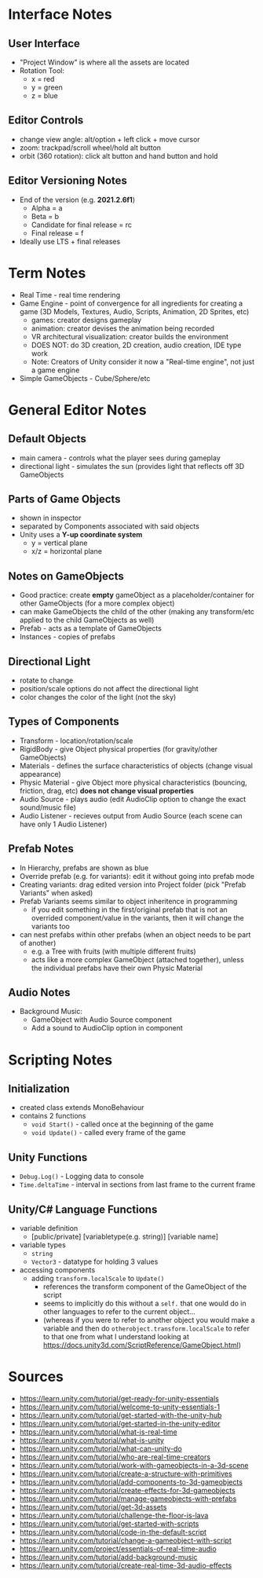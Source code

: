 # Interface Notes
## User Interface
- "Project Window" is where all the assets are located
- Rotation Tool: 
  - x = red
  - y = green
  - z = blue
## Editor Controls
- change view angle: alt/option + left click + move cursor
- zoom: trackpad/scroll wheel/hold alt button
- orbit (360 rotation): click alt button and hand button and hold
## Editor Versioning Notes
- End of the version (e.g. **2021.2.6f1**)
  - Alpha = a
  - Beta = b
  - Candidate for final release = rc
  - Final release = f
- Ideally use LTS + final releases

# Term Notes
- Real Time - real time rendering
- Game Engine - point of convergence for all ingredients for creating a game (3D Models, Textures, Audio, Scripts, Animation, 2D Sprites, etc)
  - games: creator designs gameplay
  - animation: creator devises the animation being recorded
  - VR architectural visualization: creator builds the environment
  - DOES NOT: do 3D creation, 2D creation, audio creation, IDE type work
  - Note: Creators of Unity consider it now a "Real-time engine", not just a game engine
- Simple GameObjects - Cube/Sphere/etc

# General Editor Notes
## Default Objects
- main camera - controls what the player sees during gameplay
- directional light - simulates the sun (provides light that reflects off 3D GameObjects
## Parts of Game Objects
- shown in inspector
- separated by Components associated with said objects
- Unity uses a **Y-up coordinate system**
  - y = vertical plane
  - x/z = horizontal plane
## Notes on GameObjects
- Good practice: create **empty** gameObject as a placeholder/container for other GameObjects (for a more complex object) 
- can make GameObjects the child of the other (making any transform/etc applied to the child GameObjects as well)
- Prefab - acts as a template of GameObjects
- Instances - copies of prefabs
## Directional Light 
- rotate to change
- position/scale options do not affect the directional light
- color changes the color of the light (not the sky)
## Types of Components
- Transform - location/rotation/scale
- RigidBody - give Object physical properties (for gravity/other GameObjects) 
- Materials - defines the surface characteristics of objects (change visual appearance)
- Physic Material - give Object more physical characteristics (bouncing, friction, drag, etc) **does not change visual properties**
- Audio Source - plays audio (edit AudioClip option to change the exact sound/music file)
- Audio Listener - recieves output from Audio Source (each scene can have only 1 Audio Listener)
## Prefab Notes
- In Hierarchy, prefabs are shown as blue
- Override prefab (e.g. for variants): edit it without going into prefab mode
- Creating variants: drag edited version into Project folder (pick "Prefab Variants" when asked)
- Prefab Variants seems similar to object inheritence in programming
  - if you edit something in the first/original prefab that is not an overrided component/value in the variants, then it will change the variants too
- can nest prefabs within other prefabs (when an object needs to be part of another)
  - e.g. a Tree with fruits (with multiple different fruits)
  - acts like a more complex GameObject (attached together), unless the individual prefabs have their own Physic Material
## Audio Notes
- Background Music:  
  - GameObject with Audio Source component
  - Add a sound to AudioClip option in component

# Scripting Notes
## Initialization
- created class extends MonoBehaviour
- contains 2 functions
  - `void Start()` - called once at the beginning of the game 
  - `void Update()` - called every frame of the game
## Unity Functions
- `Debug.Log()` - Logging data to console
- `Time.deltaTime` - interval in sections from last frame to the current frame
## Unity/C# Language Functions
- variable definition
  - \[public/private\] \[variabletype(e.g. string)\] \[variable name\] 
- variable types
  - `string`
  - `Vector3` - datatype for holding 3 values
- accessing components
  - adding `transform.localScale` to `Update()`
    - references the transform component of the GameObject of the script
    - seems to implicitly do this without a `self.` that one would do in other languages to refer to the current object...  
    - (whereas if you were to refer to another object you would make a variable and then do ``otherobject.transform.localScale`` to refer to that one from what I understand looking at https://docs.unity3d.com/ScriptReference/GameObject.html)


# Sources
- https://learn.unity.com/tutorial/get-ready-for-unity-essentials
- https://learn.unity.com/tutorial/welcome-to-unity-essentials-1
- https://learn.unity.com/tutorial/get-started-with-the-unity-hub
- https://learn.unity.com/tutorial/get-started-in-the-unity-editor
- https://learn.unity.com/tutorial/what-is-real-time
- https://learn.unity.com/tutorial/what-is-unity
- https://learn.unity.com/tutorial/what-can-unity-do
- https://learn.unity.com/tutorial/who-are-real-time-creators
- https://learn.unity.com/tutorial/work-with-gameobjects-in-a-3d-scene
- https://learn.unity.com/tutorial/create-a-structure-with-primitives 
- https://learn.unity.com/tutorial/add-components-to-3d-gameobjects
- https://learn.unity.com/tutorial/create-effects-for-3d-gameobjects
- https://learn.unity.com/tutorial/manage-gameobjects-with-prefabs
- https://learn.unity.com/tutorial/get-3d-assets
- https://learn.unity.com/tutorial/challenge-the-floor-is-lava
- https://learn.unity.com/tutorial/get-started-with-scripts
- https://learn.unity.com/tutorial/code-in-the-default-script
- https://learn.unity.com/tutorial/change-a-gameobject-with-script
- https://learn.unity.com/project/essentials-of-real-time-audio
- https://learn.unity.com/tutorial/add-background-music
- https://learn.unity.com/tutorial/create-real-time-3d-audio-effects

